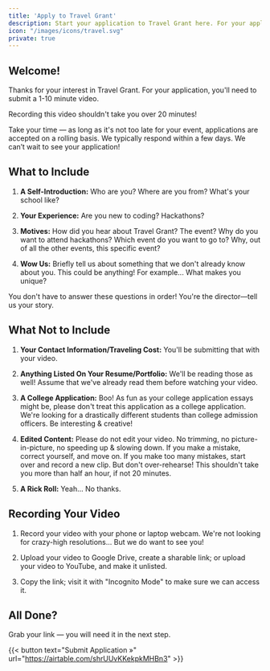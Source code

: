 ```yaml
---
title: 'Apply to Travel Grant'
description: Start your application to Travel Grant here. For your application, you’ll need to submit a 1-10 minute video.
icon: "/images/icons/travel.svg"
private: true
---
```


## Welcome!

Thanks for your interest in Travel Grant. For your application, you'll need to submit a 1-10 minute video.

Recording this video shouldn't take you over 20 minutes!

Take your time — as long as it's not too late for your event, applications are accepted on a rolling basis. We typically respond within a few days. We can’t wait to see your application!

## What to Include

1. **A Self-Introduction:** Who are you? Where are you from? What's your school like?

1. **Your Experience:** Are you new to coding? Hackathons?

1. **Motives:** How did you hear about Travel Grant? The event? Why do you want to attend hackathons? Which event do you want to go to? Why, out of all the other events, this specific event?

1. **Wow Us:** Briefly tell us about something that we don't already know about you. This could be anything! For example... What makes you unique?

You don't have to answer these questions in order! You're the director—tell us your story.

## What Not to Include

1. **Your Contact Information/Traveling Cost:** You'll be submitting that with your video.

2. **Anything Listed On Your Resume/Portfolio:** We'll be reading those as well! Assume that we've already read them before watching your video.

3. **A College Application:** Boo! As fun as your college application essays might be, please don't treat this application as a college application. We're looking for a drastically different students than college admission officers. Be interesting & creative!

4. **Edited Content:** Please do not edit your video. No trimming, no picture-in-picture, no speeding up & slowing down. If you make a mistake, correct yourself, and move on. If you make too many mistakes, start over and record a new clip. But don't over-rehearse! This shouldn't take you more than half an hour, if not 20 minutes.

5. **A Rick Roll:** Yeah... No thanks.

## Recording Your Video

1. Record your video with your phone or laptop webcam. We're not looking for crazy-high resolutions... But we do want to see you!

2. Upload your video to Google Drive, create a sharable link; or upload your video to YouTube, and make it unlisted.

3. Copy the link; visit it with "Incognito Mode" to make sure we can access it.


## All Done?

Grab your link — you will need it in the next step.

{{< button text="Submit Application »" url="https://airtable.com/shrUUvKKekpkMHBn3" >}}
